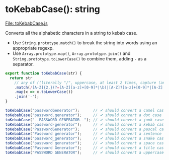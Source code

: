 # toKebabCase(): string

[File: toKebabCase.js](./toKebabCase.js)

Converts all the alphabetic characters in a string to kebab case.

-   Use `String.prototype.match()` to break the string into words using an appropriate regexp.
-   Use `Array.prototype.map()`, `Array.prototype.join()` and `String.prototype.toLowerCase()` to combine them, adding `-` as a separator.

```js
export function toKebabCase(str) {
  return str
    // any of ((literally "/", uppercase, at least 2 times, capture (any of ((optional, literally "=", uppercase, letter, once or more, digit, never or more), word))), (uppercase, optional, letter, once or more, digit, never or more), uppercase, (digit, once or more, literally "/g"))
    .match(/[A-Z]{2,}(?=[A-Z][a-z]+[0-9]*|\b)|[A-Z]?[a-z]+[0-9]*|[A-Z]|[0-9]+/g)
    .map(x => x.toLowerCase())
    .join('-');
}
```

```js
toKebabCase("passwordGenerator");      // ✔ should convert a camel case string to kebab case
toKebabCase("password.generator");     // ✔ should convert a dot case string to kebab case
toKebabCase("--PASSWORD-GENERATOR--"); // ✔ should convert a junk case string to kebab case
toKebabCase("password-generator");     // ✔ should convert a kebab case string to kebab case
toKebabCase("PasswordGenerator");      // ✔ should convert a pascal case string to kebab case
toKebabCase("Password generator");     // ✔ should convert a sentence case string to kebab case
toKebabCase("password_generator");     // ✔ should convert a snake case string to kebab case
toKebabCase("password generator");     // ✔ should convert a space case string to kebab case
toKebabCase("Password Generator");     // ✔ should convert a title case string to kebab case
toKebabCase("PASSWORD GENERATOR");     // ✔ should convert a uppercase case string to kebab case
```
